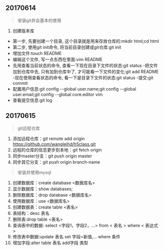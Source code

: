 ## 20170614
>安装git并会基本的使用
1. 创建版本库
- 第一步, 先要创建一个目录, 这个目录就是用来存放仓库的:mkdir html;cd html
- 第二步, 使用git init命令, 将当前目录创建成git仓库:git init
- 增加文件:touch README
- 编辑这个文件, 写一点东西在里面:vim README
- 先用查看当前状态的命令, 查看一下现在目录下文件的状态:git status
-把文件加到仓库中去, 只有加到仓库中了, 才可能看一下文件的变化:git add README
-现在使用查看状态的命令, 看一下是目录下文件的状态:git status
-提交:git commit
- 配置用户信息:git config --global user.name;git config --global user.email;git config --global core.editor vim
- 查看提交信息:git log
## 20170615
>git远程仓库
1. 添加远程仓库：git remote add origin https://github.com/wangleihd/h5class.git
2. 远程的仓库的信息更步到本地：git fetch origin
3. 同步master分支：git push origin master
4. 同步其它分支：git push origin branch-name
>安装并使用mysql
1. 创建数据库：create database <数据库名>
2. 显示数据库：show databases;
3. 删除数据库：drop database <数据库名>
4. 使用数据库：use <数据库名>
5. 创建数据表：create table <表名>
6. 表结构：desc 表名
7. 删除表:drop table <表名>
8. 查询表中的数据: select <字段1，字段2，...> from < 表名 > where < 表达式 >
9. 修改表中数据:update 表名 set 字段=新值,... where 条件
10. 增加字段:alter table 表名 add字段 类型
